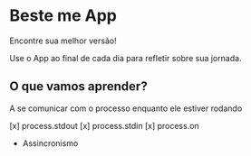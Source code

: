 # Beste me App

Encontre sua melhor versão!

Use o App ao final de cada dia para refletir sobre sua jornada.

## O que vamos aprender?

A se comunicar com o processo enquanto ele estiver rodando

[x] process.stdout
[x] process.stdin
[x] process.on

* Assincronismo